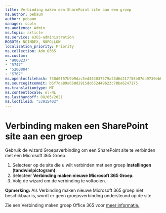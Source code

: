```yaml
---
title: Verbinding maken een SharePoint site aan een groep
ms.author: pebaum
author: pebaum
manager: scotv
ms.audience: Admin
ms.topic: article
ms.service: o365-administration
ROBOTS: NOINDEX, NOFOLLOW
localization_priority: Priority
ms.collection: Adm_O365
ms.custom:
- "9000237"
- "5747"
- "5200004"
- "5767"
ms.openlocfilehash: 738d0f57b9b9dac5ed343037579a23d6d217f58b07da9730eb0bd08bc78c25e6
ms.sourcegitcommit: b5f7da89a650d2915dc652449623c78be6247175
ms.translationtype: MT
ms.contentlocale: nl-NL
ms.lasthandoff: 08/05/2021
ms.locfileid: "53915402"
---
```

# <a name="connect-a-sharepoint-site-to-a-group"></a>Verbinding maken een SharePoint site aan een groep

Gebruik de wizard Groepsverbinding om een SharePoint site te verbinden met een Microsoft 365 Groep.

1. Selecteer op de site die u wilt verbinden met een groep **Instellingen (tandwielpictogram)**.
2. Selecteer **Verbinding maken nieuwe Microsoft 365 Groep**.
3. Volg de wizard om de verbinding te voltooien.

**Opmerking:**  Als Verbinding maken nieuwe Microsoft 365 groep niet beschikbaar is, wordt er geen groepsverbinding ondersteund op de site.

Zie een Verbinding maken groep Office 365 voor [meer informatie.](https://docs.microsoft.com/sharepoint/dev/transform/modernize-connect-to-office365-group)